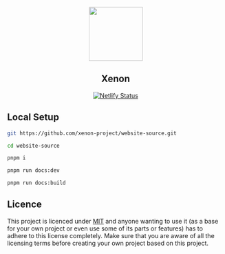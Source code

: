 <div align="center">
  <p>
      <img style="width: 125px;" src="https://avatars.githubusercontent.com/xenon-project">
  </p>
  <h2> Xenon  </h2>



[![Netlify Status](https://api.netlify.com/api/v1/badges/8a365873-0135-4acd-a9de-515d56a69a3c/deploy-status)](https://app.netlify.com/sites/xenon-team/deploys)
</div>




## Local Setup



```bash 
git https://github.com/xenon-project/website-source.git
```

```bash 
cd website-source
```

```bash 
pnpm i
```

```bash 
pnpm run docs:dev
```

```bash 
pnpm run docs:build 
```




## Licence
This project is licenced under [MIT](https://opensource.org/license/mit/) and anyone wanting to use it (as a base for your own project or even use some of its parts or features) has to adhere to this license completely. Make sure that you are aware of all the licensing terms before creating your own project based on this project.




